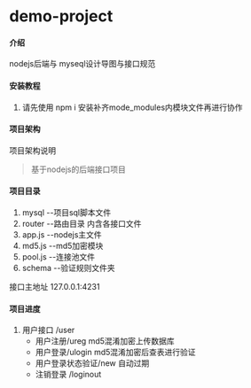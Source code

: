 # demo-project

#### 介绍
nodejs后端与
myseql设计导图与接口规范

#### 安装教程
1.  请先使用 npm i 安装补齐mode_modules内模块文件再进行协作

#### 项目架构
项目架构说明
> 基于nodejs的后端接口项目

#### 项目目录
1. mysql  --项目sql脚本文件
2. router --路由目录 内含各接口文件
3. app.js --nodejs主文件
4. md5.js --md5加密模块
5. pool.js --连接池文件
6. schema --验证规则文件夹

接口主地址 127.0.0.1:4231

#### 项目进度
1. 用户接口 /user
    - 用户注册/ureg   md5混淆加密上传数据库  
    - 用户登录/ulogin   md5混淆加密后查表进行验证
    - 用户登录状态验证/new     自动过期
    - 注销登录 /loginout
